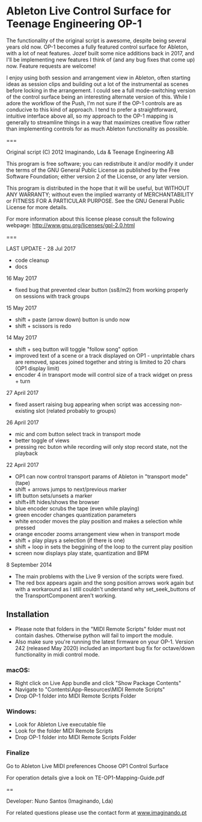 # Ableton Live Control Surface for Teenage Engineering OP-1 

The functionality of the original script is awesome, despite being several years old now. OP-1 becomes a fully featured control surface for Ableton, with a lot of neat features. Jozef built some nice additions back in 2017, and I'll be implementing new features I think of (and any bug fixes that come up) now. Feature requests are welcome!

I enjoy using both session and arrangement view in Ableton, often starting ideas as session clips and building out a lot of the instrumental as scenes before locking in the arrangement. I could see a full mode-switching version of the control surface being an interesting alternate version of this. While I adore the workflow of the Push, I'm not sure if the OP-1 controls are as conducive to this kind of approach. I tend to prefer a straightforward, intuitive interface above all, so my approach to the OP-1 mapping is generally to streamline things in a way that maximizes creative flow rather than implementing controls for as much Ableton functionality as possible.

===

Original script (C) 2012 Imaginando, Lda & Teenage Engineering AB
   
This program is free software; you can redistribute it and/or
modify it under the terms of the GNU General Public License
as published by the Free Software Foundation; either version 2
of the License, or any later version.

This program is distributed in the hope that it will be useful,
but WITHOUT ANY WARRANTY; without even the implied warranty of
MERCHANTABILITY or FITNESS FOR A PARTICULAR PURPOSE.  See the
GNU General Public License for more details.

For more information about this license please consult the
following webpage: http://www.gnu.org/licenses/gpl-2.0.html

===

LAST UPDATE - 28 Jul 2017
- code cleanup
- docs

16 May 2017
- fixed bug that prevented clear button (ss8/m2) from working properly on sessions with track groups

15 May 2017
- shift + paste (arrow down) button is undo now
- shift + scissors is redo

14 May 2017
- shift + seq button will toggle "follow song" option
- improved text of a scene or a track displayed on OP1 - unprintable chars are removed, spaces joined together and string is limited to 20 chars (OP1 display limit)
- encoder 4 in transport mode will control size of a track widget on press + turn

27 April 2017
- fixed assert raising bug appearing when script was accessing non-existing slot (related probably to groups)

26 April 2017
- mic and com button select track in transport mode
- better toggle of views
- pressing rec buton while recording will only stop record state, not the playback

22 April 2017
- OP1 can now control transport params of Ableton in "transport mode" (tape)
- shift + arrows jumps to next/previous marker
- lift button sets/unsets a marker
- shift+lift hides/shows the browser
- blue encoder scrubs the tape (even while playing)
- green encoder changes quantization parameters
- white encoder moves the play position and makes a selection while pressed
- orange encoder zooms arrangement view when in transport mode
- shift + play plays a selection (if there is one)
- shift + loop in sets the beggining of the loop to the current play position
- screen now displays play state, quantization and BPM

8 September 2014

- The main problems with the Live 9 version of the scripts were fixed.
- The red box appears again and the song position arrows work again but with a workaround as I still couldn't understand why set_seek_buttons of the TransportComponent aren't working.

## Installation

- Please note that folders in the "MIDI Remote Scripts" folder must not contain dashes. Otherwise python will fail to import the module.
- Also make sure you're running the latest firmware on your OP-1. Version 242 (released May 2020) included an important bug fix for octave/down functionality in midi control mode.

### macOS:

* Right click on Live App bundle and click "Show Package Contents"
* Navigate to "Contents\App-Resources\MIDI Remote Scripts"
* Drop OP-1 folder into MIDI Remote Scripts Folder

### Windows:

* Look for Ableton Live executable file
* Look for the folder MIDI Remote Scripts
* Drop OP-1 folder into MIDI Remote Scripts Folder

### Finalize

 Go to Ableton Live MIDI preferences
 Choose OP1 Control Surface

For operation details give a look on TE-OP1-Mapping-Guide.pdf

==

Developer: Nuno Santos (Imaginando, Lda)

For related questions please use the contact form at www.imaginando.pt
